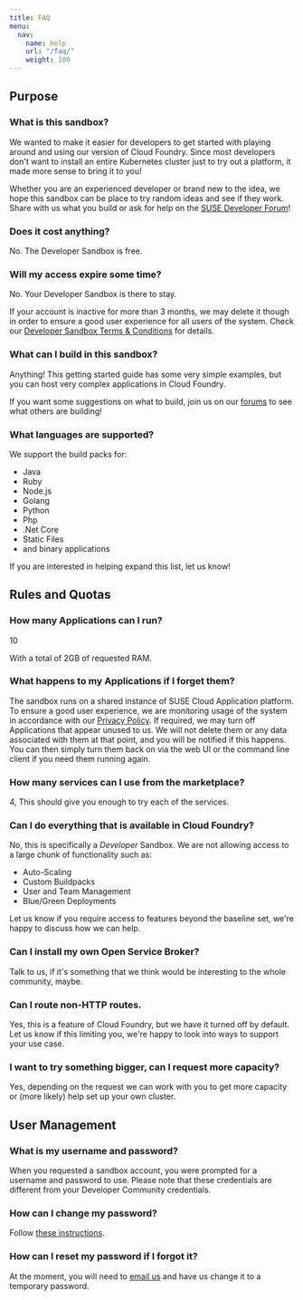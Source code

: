 ```yaml
---
title: FAQ
menu:
  nav:
    name: help
    url: "/faq/"
    weight: 100
---
```


## Purpose

### What is this sandbox?

We wanted to make it easier for developers to get started with playing around and using our version of Cloud Foundry. Since most developers don't want to install an entire Kubernetes cluster just to try out a platform, it made more sense to bring it to you! 

Whether you are an experienced developer or brand new to the idea, we hope this sandbox can be place to try random ideas and see if they work. Share with us what you build or ask for help on the [SUSE Developer Forum](https://forums.explore.suse.dev/)!

### Does it cost anything?

No. The Developer Sandbox is free. 

### Will my access expire some time?

No. Your Developer Sandbox is there to stay. 

If your account is inactive for more than 3 months, we may delete it though in order to ensure a good user experience for all users of the system. Check our [Developer Sandbox Terms & Conditions](https://www.explore.suse.dev/cap-developer-sandbox-terms-conditions/) for details. 

### What can I build in this sandbox?

Anything! This getting started guide has some very simple examples, but you can host very complex applications in Cloud Foundry.

If you want some suggestions on what to build, join us on our [forums](https://forums.explore.suse.dev/) to see what others are building!

### What languages are supported?

We support the build packs for: 
 - Java
 - Ruby
 - Node.js
 - Golang
 - Python
 - Php
 - .Net Core
 - Static Files
 - and binary applications

 If you are interested in helping expand this list, let us know!

## Rules and Quotas

### How many Applications can I run?
10

With a total of 2GB of requested RAM.

### What happens to my Applications if I forget them?

The sandbox runs on a shared instance of SUSE Cloud Application platform. To ensure a good user experience, we are monitoring usage of the system in accordance with our [Privacy Policy](https://www.explore.suse.dev/privacy/). If required, we may turn off Applications that appear unused to us. We will not delete them or any data associated with them at that point, and you will be notified if this happens. You can then simply turn them back on via the web UI or the command line client if you need them running again. 

### How many services can I use from the marketplace?

4, This should give you enough to try each of the services.

### Can I do everything that is available in Cloud Foundry?

No, this is specifically a *Developer* Sandbox. We are not allowing access to a large chunk of functionality such as:

 - Auto-Scaling
 - Custom Buildpacks
 - User and Team Management
 - Blue/Green Deployments

Let us know if you require access to features beyond the baseline set, we're happy to discuss how we can help.

### Can I install my own Open Service Broker? 

Talk to us, if it's something that we think would be interesting to the whole community, maybe.

### Can I route non-HTTP routes. 

Yes, this is a feature of Cloud Foundry, but we have it turned off by default. Let us know if this limiting you, we're happy to look into ways to support your use case.

### I want to try something bigger, can I request more capacity?

Yes, depending on the request we can work with you to get more capacity or (more likely) help set up your own cluster.


## User Management

### What is my username and password?

When you requested a sandbox account, you were prompted for a username and password to use. Please note that these credentials are different from your Developer Community credentials. 

### How can I change my password?

Follow [these instructions](/password/).


### How can I reset my password if I forgot it?

At the moment, you will need to [email us](developers@suse.com) and have us change it to a temporary password.
